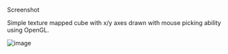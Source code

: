 Screenshot

Simple texture mapped cube with x/y axes drawn with mouse picking ability using OpenGL.

![image](https://github.com/Vivaldi101/SimpleCube/assets/104928038/6fbf4934-3330-41fc-aa2b-7efa40400fbb)

